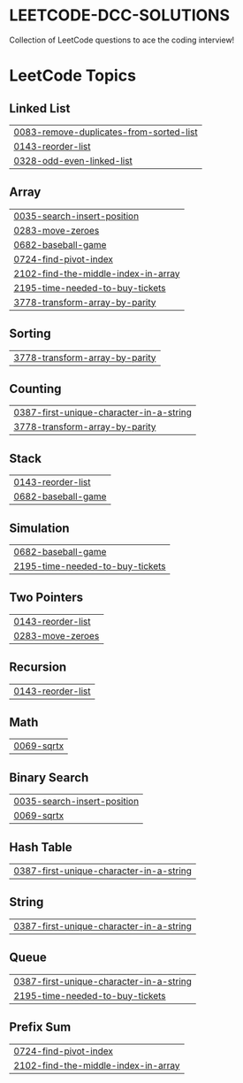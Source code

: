 # LEETCODE-DCC-SOLUTIONS
Collection of LeetCode questions to ace the coding interview!



<!---LeetCode Topics Start-->
# LeetCode Topics
## Linked List
|  |
| ------- |
| [0083-remove-duplicates-from-sorted-list](https://github.com/AryanJ2004/LEETCODE-DAILY-CODE-CHALLANGE/tree/master/0083-remove-duplicates-from-sorted-list) |
| [0143-reorder-list](https://github.com/AryanJ2004/LEETCODE-DAILY-CODE-CHALLANGE/tree/master/0143-reorder-list) |
| [0328-odd-even-linked-list](https://github.com/AryanJ2004/LEETCODE-DAILY-CODE-CHALLANGE/tree/master/0328-odd-even-linked-list) |
## Array
|  |
| ------- |
| [0035-search-insert-position](https://github.com/AryanJ2004/LEETCODE-DAILY-CODE-CHALLANGE/tree/master/0035-search-insert-position) |
| [0283-move-zeroes](https://github.com/AryanJ2004/LEETCODE-DAILY-CODE-CHALLANGE/tree/master/0283-move-zeroes) |
| [0682-baseball-game](https://github.com/AryanJ2004/LEETCODE-DAILY-CODE-CHALLANGE/tree/master/0682-baseball-game) |
| [0724-find-pivot-index](https://github.com/AryanJ2004/LEETCODE-DAILY-CODE-CHALLANGE/tree/master/0724-find-pivot-index) |
| [2102-find-the-middle-index-in-array](https://github.com/AryanJ2004/LEETCODE-DAILY-CODE-CHALLANGE/tree/master/2102-find-the-middle-index-in-array) |
| [2195-time-needed-to-buy-tickets](https://github.com/AryanJ2004/LEETCODE-DAILY-CODE-CHALLANGE/tree/master/2195-time-needed-to-buy-tickets) |
| [3778-transform-array-by-parity](https://github.com/AryanJ2004/LEETCODE-DAILY-CODE-CHALLANGE/tree/master/3778-transform-array-by-parity) |
## Sorting
|  |
| ------- |
| [3778-transform-array-by-parity](https://github.com/AryanJ2004/LEETCODE-DAILY-CODE-CHALLANGE/tree/master/3778-transform-array-by-parity) |
## Counting
|  |
| ------- |
| [0387-first-unique-character-in-a-string](https://github.com/AryanJ2004/LEETCODE-DAILY-CODE-CHALLANGE/tree/master/0387-first-unique-character-in-a-string) |
| [3778-transform-array-by-parity](https://github.com/AryanJ2004/LEETCODE-DAILY-CODE-CHALLANGE/tree/master/3778-transform-array-by-parity) |
## Stack
|  |
| ------- |
| [0143-reorder-list](https://github.com/AryanJ2004/LEETCODE-DAILY-CODE-CHALLANGE/tree/master/0143-reorder-list) |
| [0682-baseball-game](https://github.com/AryanJ2004/LEETCODE-DAILY-CODE-CHALLANGE/tree/master/0682-baseball-game) |
## Simulation
|  |
| ------- |
| [0682-baseball-game](https://github.com/AryanJ2004/LEETCODE-DAILY-CODE-CHALLANGE/tree/master/0682-baseball-game) |
| [2195-time-needed-to-buy-tickets](https://github.com/AryanJ2004/LEETCODE-DAILY-CODE-CHALLANGE/tree/master/2195-time-needed-to-buy-tickets) |
## Two Pointers
|  |
| ------- |
| [0143-reorder-list](https://github.com/AryanJ2004/LEETCODE-DAILY-CODE-CHALLANGE/tree/master/0143-reorder-list) |
| [0283-move-zeroes](https://github.com/AryanJ2004/LEETCODE-DAILY-CODE-CHALLANGE/tree/master/0283-move-zeroes) |
## Recursion
|  |
| ------- |
| [0143-reorder-list](https://github.com/AryanJ2004/LEETCODE-DAILY-CODE-CHALLANGE/tree/master/0143-reorder-list) |
## Math
|  |
| ------- |
| [0069-sqrtx](https://github.com/AryanJ2004/LEETCODE-DAILY-CODE-CHALLANGE/tree/master/0069-sqrtx) |
## Binary Search
|  |
| ------- |
| [0035-search-insert-position](https://github.com/AryanJ2004/LEETCODE-DAILY-CODE-CHALLANGE/tree/master/0035-search-insert-position) |
| [0069-sqrtx](https://github.com/AryanJ2004/LEETCODE-DAILY-CODE-CHALLANGE/tree/master/0069-sqrtx) |
## Hash Table
|  |
| ------- |
| [0387-first-unique-character-in-a-string](https://github.com/AryanJ2004/LEETCODE-DAILY-CODE-CHALLANGE/tree/master/0387-first-unique-character-in-a-string) |
## String
|  |
| ------- |
| [0387-first-unique-character-in-a-string](https://github.com/AryanJ2004/LEETCODE-DAILY-CODE-CHALLANGE/tree/master/0387-first-unique-character-in-a-string) |
## Queue
|  |
| ------- |
| [0387-first-unique-character-in-a-string](https://github.com/AryanJ2004/LEETCODE-DAILY-CODE-CHALLANGE/tree/master/0387-first-unique-character-in-a-string) |
| [2195-time-needed-to-buy-tickets](https://github.com/AryanJ2004/LEETCODE-DAILY-CODE-CHALLANGE/tree/master/2195-time-needed-to-buy-tickets) |
## Prefix Sum
|  |
| ------- |
| [0724-find-pivot-index](https://github.com/AryanJ2004/LEETCODE-DAILY-CODE-CHALLANGE/tree/master/0724-find-pivot-index) |
| [2102-find-the-middle-index-in-array](https://github.com/AryanJ2004/LEETCODE-DAILY-CODE-CHALLANGE/tree/master/2102-find-the-middle-index-in-array) |
<!---LeetCode Topics End-->